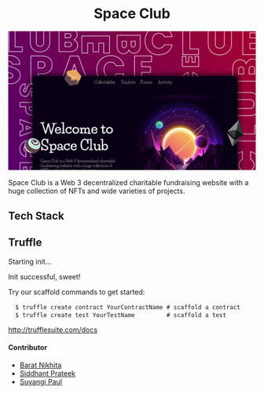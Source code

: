 <h1 align="center">Space Club</h1>

![](./assets/preview-sp.png)

Space Club is a Web 3 decentralized charitable fundraising website with a huge collection of NFTs and wide varieties of projects. 
<!-- 
<img width="580" alt="image" src="https://user-images.githubusercontent.com/93920874/173323301-fc456ffa-8804-46eb-9411-14d97849cd88.png"> -->

## Tech Stack


## Truffle

Starting init...

Init successful, sweet!

Try our scaffold commands to get started:

```shell
  $ truffle create contract YourContractName # scaffold a contract
  $ truffle create test YourTestName         # scaffold a test
```

http://trufflesuite.com/docs

#### Contributor

- [Barat Nikhita](https://github.com/nikhitaBarat/)
- [Siddhant Prateek](https://github.com/siddhantprateek)
- [Suvangi Paul](https://github.com/suvangipaul)




